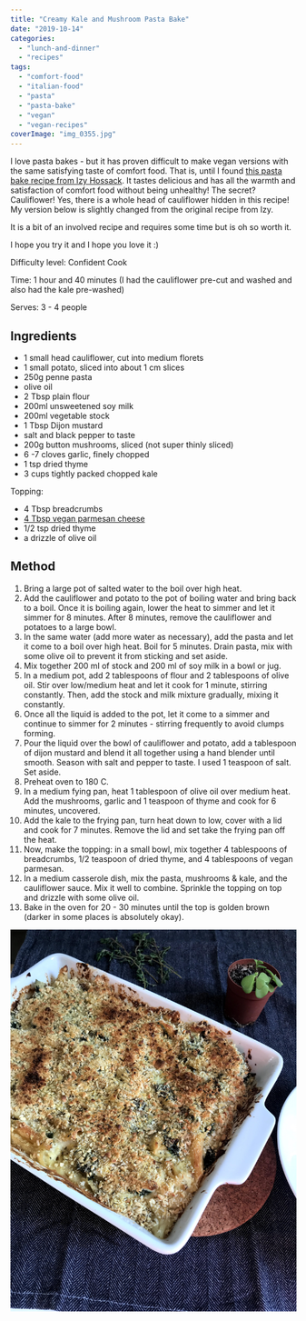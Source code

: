 ```yaml
---
title: "Creamy Kale and Mushroom Pasta Bake"
date: "2019-10-14"
categories: 
  - "lunch-and-dinner"
  - "recipes"
tags: 
  - "comfort-food"
  - "italian-food"
  - "pasta"
  - "pasta-bake"
  - "vegan"
  - "vegan-recipes"
coverImage: "img_0355.jpg"
---
```


I love pasta bakes - but it has proven difficult to make vegan versions with the same satisfying taste of comfort food. That is, until I found [this pasta bake recipe from Izy Hossack](https://topwithcinnamon.com/creamy-cauliflower-mushroom-kale-pasta-bake-vegan-option/). It tastes delicious and has all the warmth and satisfaction of comfort food without being unhealthy! The secret? Cauliflower! Yes, there is a whole head of cauliflower hidden in this recipe! My version below is slightly changed from the original recipe from Izy.

It is a bit of an involved recipe and requires some time but is oh so worth it.

I hope you try it and I hope you love it :)

Difficulty level: Confident Cook

Time: 1 hour and 40 minutes (I had the cauliflower pre-cut and washed and also had the kale pre-washed)

Serves: 3 - 4 people

## Ingredients

- 1 small head cauliflower, cut into medium florets
- 1 small potato, sliced into about 1 cm slices
- 250g penne pasta
- olive oil
- 2 Tbsp plain flour
- 200ml unsweetened soy milk
- 200ml vegetable stock
- 1 Tbsp Dijon mustard
- salt and black pepper to taste
- 200g button mushrooms, sliced (not super thinly sliced)
- 6 -7 cloves garlic, finely chopped
- 1 tsp dried thyme
- 3 cups tightly packed chopped kale

Topping:

- 4 Tbsp breadcrumbs
- [4 Tbsp vegan parmesan cheese](https://minimalistbaker.com/how-to-make-vegan-parmesan-cheese/)
- 1/2 tsp dried thyme
- a drizzle of olive oil

## Method

1. Bring a large pot of salted water to the boil over high heat.
2. Add the cauliflower and potato to the pot of boiling water and bring back to a boil. Once it is boiling again, lower the heat to simmer and let it simmer for 8 minutes. After 8 minutes, remove the cauliflower and potatoes to a large bowl.
3. In the same water (add more water as necessary), add the pasta and let it come to a boil over high heat. Boil for 5 minutes. Drain pasta, mix with some olive oil to prevent it from sticking and set aside.
4. Mix together 200 ml of stock and 200 ml of soy milk in a bowl or jug.
5. In a medium pot, add 2 tablespoons of flour and 2 tablespoons of olive oil. Stir over low/medium heat and let it cook for 1 minute, stirring constantly. Then, add the stock and milk mixture gradually, mixing it constantly.
6. Once all the liquid is added to the pot, let it come to a simmer and continue to simmer for 2 minutes - stirring frequently to avoid clumps forming.
7. Pour the liquid over the bowl of cauliflower and potato, add a tablespoon of dijon mustard and blend it all together using a hand blender until smooth. Season with salt and pepper to taste. I used 1 teaspoon of salt.  Set aside.
8. Preheat oven to 180 C.
9. In a medium fying pan, heat 1 tablespoon of olive oil over medium heat. Add the mushrooms, garlic and 1 teaspoon of thyme and cook for 6 minutes, uncovered.
10. Add the kale to the frying pan, turn heat down to low, cover with a lid and cook for 7 minutes. Remove the lid and set take the frying pan off the heat.
11. Now, make the topping: in a small bowl, mix together 4 tablespoons of breadcrumbs, 1/2 teaspoon of dried thyme, and 4 tablespoons of vegan parmesan.
12. In a medium casserole dish, mix the pasta, mushrooms & kale, and the cauliflower sauce. Mix it well to combine. Sprinkle the topping on top and drizzle with some olive oil.
13. Bake in the oven for 20 - 30 minutes until the top is golden brown (darker in some places is absolutely okay).

![img_0348](images/img_0348.jpg)
